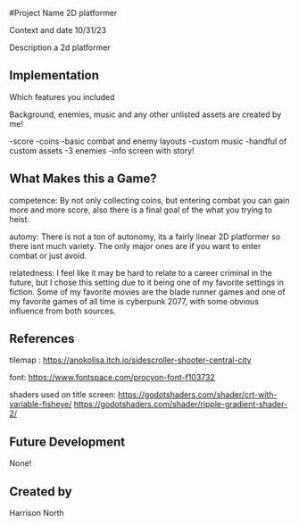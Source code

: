 #Project Name
2D platformer

Context and date 10/31/23

Description a 2d platformer

## Implementation
Which features you included

Background, enemies, music and any other unlisted assets are created by me!

-score -coins -basic combat and enemy layouts -custom music -handful of custom assets -3 enemies -info screen with story!

## What Makes this a Game?
competence: By not only collecting coins, but entering combat you can gain more and more score, also there is a final goal of the what you trying to heist.

automy: There is not a ton of autonomy, its a fairly linear 2D platformer so there isnt much variety. The only major ones are if you want to enter combat or just avoid.

relatedness: I feel like it may be hard to relate to a career criminal in the future, but I chose this setting due to it being one of my favorite settings in fiction. Some of my favorite movies are the blade runner games and one of my favorite games of all time is cyberpunk 2077, with some obvious influence from both sources.

## References
tilemap : https://anokolisa.itch.io/sidescroller-shooter-central-city

font: https://www.fontspace.com/procyon-font-f103732

shaders used on title screen: https://godotshaders.com/shader/crt-with-variable-fisheye/ https://godotshaders.com/shader/ripple-gradient-shader-2/

## Future Development
None!

## Created by
Harrison North
